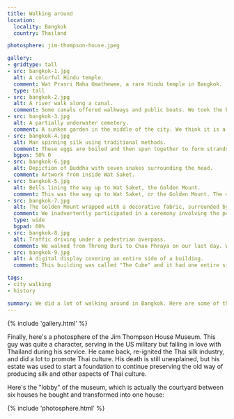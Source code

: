 ```yaml
---
title: Walking around
location:
  locality: Bangkok
  country: Thailand

photosphere: jim-thompson-house.jpeg

gallery:
- gridtype: tall
- src: bangkok-1.jpg
  alt: A colorful Hindu temple.
  comment: Wat Prasri Maha Umathewee, a rare Hindu temple in Bangkok.
  type: tall
- src: bangkok-2.jpg
  alt: A river walk along a canal.
  comment: Some canals offered walkways and public boats. We took the boat from this spot to Wat Saket (Golden Mount).
- src: bangkok-3.jpg
  alt: A partially underwater cemetery.
  comment: A sunken garden in the middle of the city. We think it is a cemetery.
- src: bangkok-4.jpg
  alt: Man spinning silk using traditional methods.
  comment: These eggs are boiled and then spun together to form strands of silk. This style of production was revived by Jim Thompson, an American enthusiast of Thai culture.
  bgpos: 50% 0
- src: bangkok-6.jpg
  alt: Depiction of Buddha with seven snakes surrounding the head.
  comment: Artwork from inside Wat Saket.
- src: bangkok-5.jpg
  alt: Bells lining the way up to Wat Saket, the Golden Mount.
  comment: This was the way up to Wat Saket, or the Golden Mount. The mist is artificial but very welcome on a hot, sunny day.
- src: bangkok-7.jpg
  alt: The Golden Mount wrapped with a decorative fabric, surrounded by people.
  comment: We inadvertently participated in a ceremony involving the purple wrap around this tower. The people obviously understood that we had no clue what was happening but invited us to participate. As with Wat Pho, even the monks were taking photos or videos with cell phones so it seems they're ok with that sort of thing.
  type: wide
  bgpad: 60%
- src: bangkok-8.jpg
  alt: Traffic driving under a pedestrian overpass.
  comment: We walked from Throng Buri to Chao Phraya on our last day. We went over many foot bridges like this one.
- src: bangkok-9.jpg
  alt: A digital display covering an entire side of a building.
  comment: This building was called "The Cube" and it had one entire side made of HDTVs. It showed various advertisements for the most part, but occasionally something cool like this world almanac thing.

tags:
- city walking
- history

summary: We did a lot of walking around in Bangkok. Here are some of the things we saw over the course of a few days.
---
```


{% include 'gallery.html' %}

Finally, here's a photosphere of the Jim Thompson House Museum. This guy was quite a character, serving in the US military but falling in love with Thailand during his service. He came back, re-ignited the Thai silk industry, and did a lot to promote Thai culture. His death is still unexplained, but his estate was used to start a foundation to continue preserving the old way of producing silk and other aspects of Thai culture.

Here's the "lobby" of the museum, which is actually the courtyard between six houses he bought and transformed into one house:

{% include 'photosphere.html' %}
